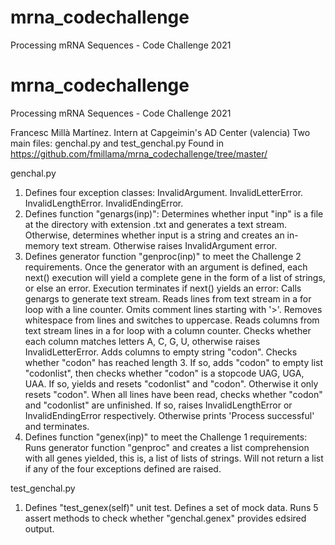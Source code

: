 # mrna_codechallenge
Processing mRNA Sequences - Code Challenge 2021

# mrna_codechallenge
Processing mRNA Sequences - Code Challenge 2021

Francesc Millà Martínez. Intern at Capgeimin's AD Center (valencia)
Two main files: genchal.py and test_genchal.py
Found in https://github.com/fmillama/mrna_codechallenge/tree/master/

genchal.py
1. Defines four exception classes:
  InvalidArgument. 
  InvalidLetterError. 
  InvalidLengthError. 
  InvalidEndingError. 
2. Defines function "genargs(inp)":
  Determines whether input "inp" is a file at the directory with extension .txt and generates a text stream.
  Otherwise, determines whether input is a string and creates an in-memory text stream.
  Otherwise raises InvalidArgument error.
3. Defines generator function "genproc(inp)" to meet the Challenge 2 requirements. 
Once the generator with an argument is defined, each next() execution will yield a complete gene in the form of a list of strings, or else an error.
Execution terminates if next() yields an error:
  Calls genargs to generate text stream.
  Reads lines from text stream in a for loop with a line counter.
  Omits comment lines starting with '>'.
  Removes whitespace from lines and switches to uppercase.
  Reads columns from text stream lines in a for loop with a column counter.
  Checks whether each column matches letters A, C, G, U, otherwise raises InvalidLetterError.
  Adds columns to empty string "codon".
  Checks whether "codon" has reached length 3.
  If so, adds "codon" to empty list "codonlist", then checks whether "codon" is a stopcode UAG, UGA, UAA.
  If so, yields and resets "codonlist" and "codon". Otherwise it only resets "codon".
  When all lines have been read, checks whether "codon" and "codonlist" are unfinished. 
  If so, raises InvalidLengthError or InvalidEndingError respectively. 
  Otherwise prints 'Process successful' and terminates.
4. Defines function "genex(inp)" to meet the Challenge 1 requirements:
  Runs generator function "genproc" and creates a list comprehension with all genes yielded, this is, a list of lists of strings.
  Will not return a list if any of the four exceptions defined are raised.


test_genchal.py
1. Defines "test_genex(self)" unit test.
  Defines a set of mock data.
  Runs 5 assert methods to check whether "genchal.genex" provides edsired output.
  
